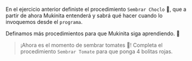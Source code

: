 <gs-attire attire-url="https://raw.githubusercontent.com/MumukiProject/mumuki-guia-gobstones-procedimientos-kids/master/assets/attires/config.json"></gs-attire>
<gs-toolbox toolbox-url="https://raw.githubusercontent.com/MumukiProject/mumuki-guia-gobstones-procedimientos-kids/master/assets/toolbox_1553288414373.xml"></gs-toolbox>

En el ejercicio anterior definiste el procedimiento `Sembrar Choclo` :corn:, que a partir de ahora Mukinita entenderá y sabrá qué hacer cuando lo invoquemos desde el `programa`.

Definamos más procedimientos para que Mukinita siga aprendiendo. :memo:

> ¡Ahora es el momento de sembrar tomates :tomato:! Completa el procedimiento `Sembrar Tomate` para que ponga 4 bolitas rojas.
